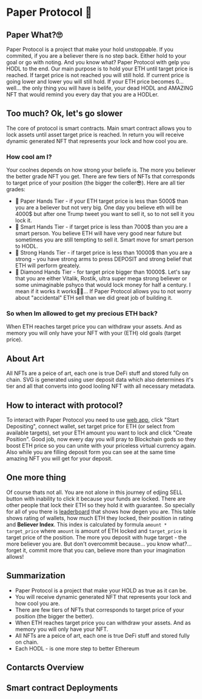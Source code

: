 # Paper Protocol 🧻

## Paper What?🙄

Paper Protocol is a project that make your hold unstoppable. If you commited, if you are a believer there is no step back. Either hold to your goal or go with noting. And you know what? Paper Protocol with gelp you HODL to the end. Our main purpose is to hold your ETH until target price is reached. If target price is not reached you will still hold. If current price is going lower and lower you will still hold. If your ETH price becomes 0... well... the only thing you will have is belife, your dead HODL and AMAZING NFT that would remind you every day that you are a HODLer.

## Too much? Ok, let's go slower

The core of protocol is smart contracts. Main smart contract allows you to lock assets until asset target price is reached. In return you will receive dynamic generated NFT that represents your lock and how cool you are.

### How cool am I?

Your coolnes depends on how strong your beliefe is. The more you believer the better grade NFT you get. There are few tiers of NFTs that corresponds to target price of your position (the bigger the coller😎). Here are all tier grades:

- 🧻 Paper Hands Tier - if your ETH target price is less than 5000$ than you are a believer but not very big. One day you believe eth will be 4000$ but after one Trump tweet you want to sell it, so to not sell it you lock it.
- 💪 Smart Hands Tier - if target price is less than 7000$ than you are a smart person. You believe ETH will have very good near future but sometimes you are still tempting to sell it. Smart move for smart person to HODL.
- 🦾 Strong Hands Tier - if target price is less than 10000$ than you are a strong - you have strong arms to press DEPOSIT and strong belief that ETH will perform greately.
- 💪 Diamond Hands Tier - for target price bigger than 10000$. Let's say that you are either Vitalik, Rostik, ultra super mega strong believer or some unimaginable pshyco that would lock money for half a century. I mean if it works it works🤷‍♂️... If Paper Protocol allows you to not worry about "accidental" ETH sell than we did great job of building it.

### So when Im allowed to get my precious ETH back?

When ETH reaches target price you can withdraw your assets. And as memory you will only have your NFT with your (ETH) old goals (target price).

## About Art

All NFTs are a peice of art, each one is true DeFi stuff and stored fully on chain. SVG is generated using user deposit data which also determines it's tier and all that converts into good looling NFT with all necessary metadata.

## How to interact with protocol?

To interact with Paper Protocol you need to use [web app](https://paper-protocol.vercel.app/), click "Start Depositing", connect wallet, set target price for ETH (or select from available targets), set your ETH amount you want to lock and click "Create Position". Good job, now every day you will pray to Blockchain gods so they boost ETH price so you can unite with your priceless virtual currency again. Also while you are filling deposit form you can see at the same time amazing NFT you will get for your deposit.

## One more thing

Of course thats not all. You are not alone in this journey of edjing SELL button with inability to click it because your funds are locked. There are other people that lock their ETH so they hold it with guarantee. So specially for all of you there is [leaderboard](https://paper-protocol.vercel.app/believer-index) that shows how degen you are. This table shows rating of wallets, how much ETH they locked, their position in rating and **Believer Index**. This index is calculated by formula `amount * target_price` where `amount` is amount of ETH locked and `target_price` is target price of the position. The more you deposit with huge target - the more believer you are. But don't overcommit because... you know what?... forget it, commit more that you can, believe more than your imagination allows!

## Summarization

- Paper Protocol is a project that make your HOLD as true as it can be.
- You will receive dynamic generated NFT that represents your lock and how cool you are.
- There are few tiers of NFTs that corresponds to target price of your position (the bigger the better).
- When ETH reaches target price you can withdraw your assets. And as memory you will only have your NFT.
- All NFTs are a peice of art, each one is true DeFi stuff and stored fully on chain.
- Each HODL - is one more step to better Ethereum

## Contarcts Overview

## Smart contract Deployments
